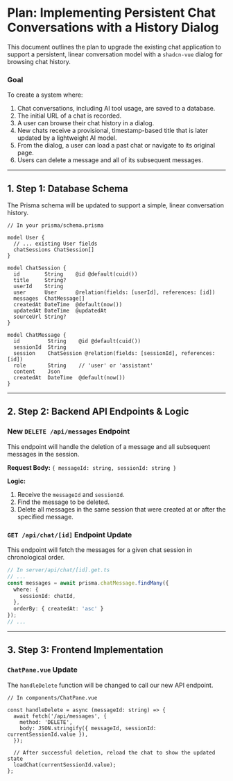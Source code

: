 # Plan: Implementing Persistent Chat Conversations with a History Dialog

This document outlines the plan to upgrade the existing chat application to support a persistent, linear conversation model with a `shadcn-vue` dialog for browsing chat history.

### Goal

To create a system where:
1.  Chat conversations, including AI tool usage, are saved to a database.
2.  The initial URL of a chat is recorded.
3.  A user can browse their chat history in a dialog.
4.  New chats receive a provisional, timestamp-based title that is later updated by a lightweight AI model.
5.  From the dialog, a user can load a past chat or navigate to its original page.
6.  Users can delete a message and all of its subsequent messages.

---

## 1. Step 1: Database Schema

The Prisma schema will be updated to support a simple, linear conversation history.

```prisma
// In your prisma/schema.prisma

model User {
  // ... existing User fields
  chatSessions ChatSession[]
}

model ChatSession {
  id        String    @id @default(cuid())
  title     String?
  userId    String
  user      User      @relation(fields: [userId], references: [id])
  messages  ChatMessage[]
  createdAt DateTime  @default(now())
  updatedAt DateTime  @updatedAt
  sourceUrl String?
}

model ChatMessage {
  id         String    @id @default(cuid())
  sessionId  String
  session    ChatSession @relation(fields: [sessionId], references: [id])
  role       String    // 'user' or 'assistant'
  content    Json
  createdAt  DateTime  @default(now())
}
```

---

## 2. Step 2: Backend API Endpoints & Logic

### New `DELETE /api/messages` Endpoint
This endpoint will handle the deletion of a message and all subsequent messages in the session.

**Request Body:** `{ messageId: string, sessionId: string }`

**Logic:**
1.  Receive the `messageId` and `sessionId`.
2.  Find the message to be deleted.
3.  Delete all messages in the same session that were created at or after the specified message.

### `GET /api/chat/[id]` Endpoint Update
This endpoint will fetch the messages for a given chat session in chronological order.

```typescript
// In server/api/chat/[id].get.ts
// ...
const messages = await prisma.chatMessage.findMany({ 
  where: { 
    sessionId: chatId,
  }, 
  orderBy: { createdAt: 'asc' } 
});
// ...
```

---

## 3. Step 3: Frontend Implementation

### `ChatPane.vue` Update
The `handleDelete` function will be changed to call our new API endpoint.

```vue
// In components/ChatPane.vue

const handleDelete = async (messageId: string) => {
  await fetch('/api/messages', {
    method: 'DELETE',
    body: JSON.stringify({ messageId, sessionId: currentSessionId.value }),
  });
  
  // After successful deletion, reload the chat to show the updated state
  loadChat(currentSessionId.value); 
};